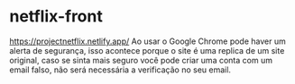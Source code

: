 # netflix-front
https://projectnetflix.netlify.app/
Ao usar o Google Chrome pode haver um alerta de segurança, isso acontece porque o site é uma replica de um site original, caso se sinta mais seguro você pode criar uma conta com um email falso, não será necessária a verificação no seu email. 
